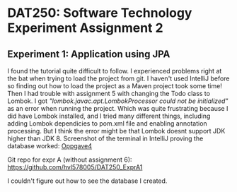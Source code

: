 <h1>DAT250: Software Technology Experiment Assignment 2</h1>

<h2>Experiment 1: Application using JPA</h2>

I found the tutorial quite difficult to follow. I experienced problems right at the bat when trying to load the project from git. I haven't used IntelliJ before so finding out how to load the project as a Maven project took some time! Then I had trouble with assignment 5 with changing the Todo class to Lombok. I got <i>"lombok.javac.apt.LombokProcessor could not be initialized"</i> as an error when running the project. Which was quite frustrating because I did have Lombok installed, and I tried many different things, including adding Lombok dependicies to pom.xml file and enabling annotation processing. But I think the error might be that Lombok doesnt support JDK higher than JDK 8. Screenshot of the terminal in IntelliJ proving the database worked: [Oppgave4](https://user-images.githubusercontent.com/42602758/133001265-eeff2248-50b8-44f8-8bac-6302edc9446f.png)


Git repo for expr A (without assignment 6): https://github.com/hvl578005/DAT250_ExprA1


I couldn't figure out how to see the database I created.
  
